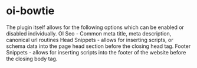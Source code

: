 # oi-bowtie
The plugin itself allows for the following options which can be enabled or disabled individually.
OI Seo - Common meta title, meta description, canonical url routines
Head Snippets - allows for inserting scripts, or schema data into the page head section before the closing head tag.
Footer Snippets - allows for inserting scripts into the footer of the website before the closing body tag.
